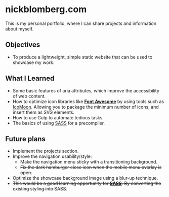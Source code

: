 # nickblomberg.com
This is my personal portfolio, where I can share projects and information about myself.

## Objectives
* To produce a lightweight, simple static website that can be used to showcase my work.

## What I Learned
* Some basic features of aria attributes, which improve the accessibility of web content.
* How to optimize icon libraries like **[Font Awesome](https://fontawesome.com)** by using tools such as [IcoMoon](https://icomoon.io). Allowing you to package the minimum number of icons, and insert them as SVG elements.
* How to use Gulp to automate tedious tasks.
* The basics of using [SASS](https://sass-lang.com/) for a precompiler.

## Future plans
* Implement the projects section.
* Improve the navigation usability/style:
    * Make the navigation menu sticky with a transitioning background.
    * ~~Fix the dark hamburger close icon when the mobile menu overlay is open.~~
* Optimize the showcase background image using a blur-up technique.
* ~~This would be a good learning opportunity for **[SASS](https://sass-lang.com/)**. By converting the existing styling into SASS.~~

